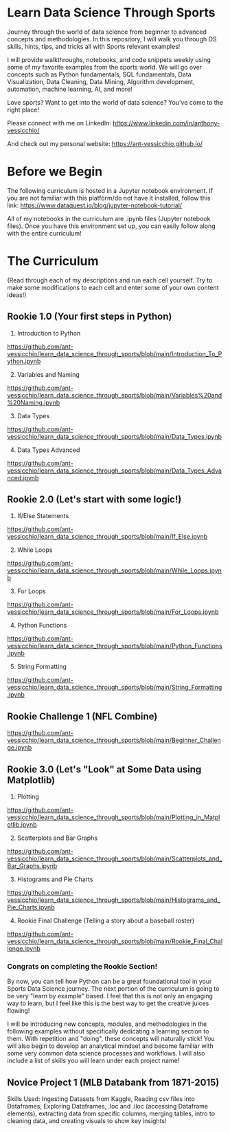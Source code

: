 # Learn Data Science Through Sports

Journey through the world of data science from beginner to advanced concepts and methodologies. In this repository, I will walk you through DS skills, hints, tips, and tricks all with Sports relevant examples! 

I will provide walkthroughs, notebooks, and code snippets weekly using some of my favorite examples from the sports world. We will go over concepts such as Python fundamentals, SQL fundamentals, Data Visualization, Data Cleaning, Data Mining, Algorithm development, automation, machine learning, AI, and more!

Love sports? Want to get into the world of data science? You've come to the right place!

Please connect with me on LinkedIn: https://www.linkedin.com/in/anthony-vessicchio/

And check out my personal website: https://ant-vessicchio.github.io/

# Before we Begin 

The following curriculum is hosted in a Jupyter notebook environment. If you are not familiar with this platform/do not have it installed, follow this link:
https://www.dataquest.io/blog/jupyter-notebook-tutorial/

All of my notebooks in the curriculum are .ipynb files (Jupyter notebook files). Once you have this environment set up, you can easily follow along with the entire curriculum!


# The Curriculum 
(Read through each of my descriptions and run each cell yourself. Try to make some modifications to each cell and enter some of your own content ideas!)

## Rookie 1.0 (Your first steps in Python)


1. Introduction to Python

https://github.com/ant-vessicchio/learn_data_science_through_sports/blob/main/Introduction_To_Python.ipynb

2. Variables and Naming

https://github.com/ant-vessicchio/learn_data_science_through_sports/blob/main/Variables%20and%20Naming.ipynb

3. Data Types

https://github.com/ant-vessicchio/learn_data_science_through_sports/blob/main/Data_Types.ipynb

4. Data Types Advanced

https://github.com/ant-vessicchio/learn_data_science_through_sports/blob/main/Data_Types_Advanced.ipynb


## Rookie 2.0 (Let's start with some logic!)

1. If/Else Statements

https://github.com/ant-vessicchio/learn_data_science_through_sports/blob/main/If_Else.ipynb

2. While Loops

https://github.com/ant-vessicchio/learn_data_science_through_sports/blob/main/While_Loops.ipynb

3. For Loops

https://github.com/ant-vessicchio/learn_data_science_through_sports/blob/main/For_Loops.ipynb

4. Python Functions

https://github.com/ant-vessicchio/learn_data_science_through_sports/blob/main/Python_Functions.ipynb

5. String Formatting

https://github.com/ant-vessicchio/learn_data_science_through_sports/blob/main/String_Formatting.ipynb

## Rookie Challenge 1 (NFL Combine)

https://github.com/ant-vessicchio/learn_data_science_through_sports/blob/main/Beginner_Challenge.ipynb



## Rookie 3.0 (Let's "Look" at Some Data using Matplotlib)

1. Plotting

https://github.com/ant-vessicchio/learn_data_science_through_sports/blob/main/Plotting_in_Matplotlib.ipynb

2. Scatterplots and Bar Graphs

https://github.com/ant-vessicchio/learn_data_science_through_sports/blob/main/Scatterplots_and_Bar_Graphs.ipynb

3. Histograms and Pie Charts

https://github.com/ant-vessicchio/learn_data_science_through_sports/blob/main/Histograms_and_Pie_Charts.ipynb

4. Rookie Final Challenge (Telling a story about a baseball roster)

https://github.com/ant-vessicchio/learn_data_science_through_sports/blob/main/Rookie_Final_Challenge.ipynb


### Congrats on completing the Rookie Section! 

By now, you can tell how Python can be a great foundational tool in your Sports Data Science journey. The next portion of the curriculum is going to be very "learn by example" based. I feel that this is not only an engaging way to learn, but I feel like this is the best way to get the creative juices flowing! 

I will be introducing new concepts, modules, and methodologies in the following examples without specifically dedicating a learning section to them. With repetition and "doing", these concepts will naturally stick! You will also begin to develop an analytical mindset and become familiar with some very common data science processes and workflows. I will also include a list of skills you will learn under each project name!

## Novice Project 1 (MLB Databank from 1871-2015)

Skills Used: Ingesting Datasets from Kaggle, Reading csv files into Dataframes, Exploring Dataframes, .loc and .iloc (accessing Dataframe elements), extracting data from specific columns, merging tables, intro to cleaning data, and creating visuals to show key insights!

